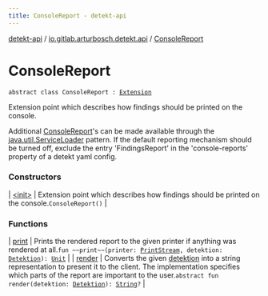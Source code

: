 ```yaml
---
title: ConsoleReport - detekt-api
---
```


[detekt-api](../../index.html) / [io.gitlab.arturbosch.detekt.api](../index.html) / [ConsoleReport](./index.html)

# ConsoleReport

`abstract class ConsoleReport : `[`Extension`](../-extension/index.html)

Extension point which describes how findings should be printed on the console.

Additional [ConsoleReport](./index.html)'s can be made available through the [java.util.ServiceLoader](https://docs.oracle.com/javase/8/docs/api/java/util/ServiceLoader.html) pattern.
If the default reporting mechanism should be turned off, exclude the entry 'FindingsReport'
in the 'console-reports' property of a detekt yaml config.

### Constructors

| [&lt;init&gt;](-init-.html) | Extension point which describes how findings should be printed on the console.`ConsoleReport()` |

### Functions

| [print](print.html) | Prints the rendered report to the given printer if anything was rendered at all.`fun ~~print~~(printer: `[`PrintStream`](https://docs.oracle.com/javase/8/docs/api/java/io/PrintStream.html)`, detektion: `[`Detektion`](../-detektion/index.html)`): `[`Unit`](https://kotlinlang.org/api/latest/jvm/stdlib/kotlin/-unit/index.html) |
| [render](render.html) | Converts the given [detektion](render.html#io.gitlab.arturbosch.detekt.api.ConsoleReport$render(io.gitlab.arturbosch.detekt.api.Detektion)/detektion) into a string representation to present it to the client. The implementation specifies which parts of the report are important to the user.`abstract fun render(detektion: `[`Detektion`](../-detektion/index.html)`): `[`String`](https://kotlinlang.org/api/latest/jvm/stdlib/kotlin/-string/index.html)`?` |

